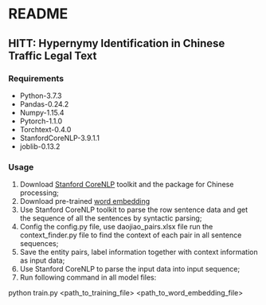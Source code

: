 # README

## HITT: Hypernymy Identification in Chinese Traffic Legal Text

### Requirements

* Python-3.7.3
* Pandas-0.24.2
* Numpy-1.15.4
* Pytorch-1.1.0
* Torchtext-0.4.0
* StanfordCoreNLP-3.9.1.1
* joblib-0.13.2

### Usage

1. Download [Stanford CoreNLP](https://stanfordnlp.github.io/CoreNLP/download.html) toolkit and the package for Chinese processing;
2. Download pre-trained [word embedding](https://github.com/Embedding/Chinese-Word-Vectors)
3. Use Stanford CoreNLP toolkit to parse the row sentence data and get the sequence of all the sentences by syntactic parsing;
4. Config the config.py file, use daojiao_pairs.xlsx file run the context_finder.py file to find the context of each pair in all sentence sequences;
5. Save the entity pairs, label information together with context information as input data;
6. Use Stanford CoreNLP to parse the input data into input sequence;
7. Run following command in all model files:

python train.py <path_to_training_file> <path_to_word_embedding_file>

